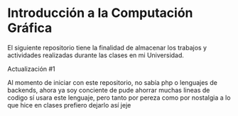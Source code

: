
# Introducción a la Computación Gráfica

El siguiente repositorio tiene la finalidad de almacenar los trabajos y actividades realizadas durante las clases en mi Universidad.

Actualización #1

Al momento de iniciar con este repositorio, no sabía php o lenguajes de backends, ahora ya soy conciente de pude ahorrar muchas lineas de codigo sí usara este lenguaje, pero tanto por pereza como por nostalgia a lo que hice en clases prefiero dejarlo así jeje